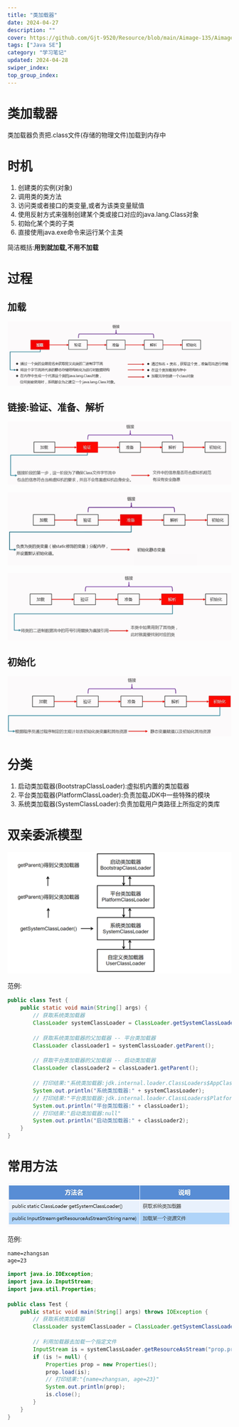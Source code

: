 ```yaml
---
title: "类加载器"
date: 2024-04-27
description: ""
cover: https://github.com/Gjt-9520/Resource/blob/main/Aimage-135/Aimage135.jpg?raw=true
tags: ["Java SE"]
category: "学习笔记"
updated: 2024-04-28
swiper_index: 
top_group_index: 
---
```


# 类加载器

类加载器负责把.class文件(存储的物理文件)加载到内存中

# 时机

1. 创建类的实例(对象)
2. 调用类的类方法
3. 访问类或者接口的类变量,或者为该类变量赋值
4. 使用反射方式来强制创建某个类或接口对应的java.lang.Class对象
5. 初始化某个类的子类
6. 直接使用java.exe命令来运行某个主类

简洁概括:**用到就加载,不用不加载**

# 过程

## 加载

![加载](../images/类加载的过程_加载.png)

## 链接:验证、准备、解析

![验证](../images/类加载的过程_验证.png)

![准备](../images/类加载的过程_准备.png)

![解析](../images/类的加载过程_解析.png)

## 初始化

![初始化](../images/类的加载过程_初始化.png)

# 分类

1. 启动类加载器(BootstrapClassLoader):虚拟机内置的类加载器
2. 平台类加载器(PlatformClassLoader):负责加载JDK中一些特殊的模块
3. 系统类加载器(SystemClassLoader):负责加载用户类路径上所指定的类库

# 双亲委派模型

![双亲委派模型](../images/双亲委派模型.png)

范例:

```java
public class Test {
    public static void main(String[] args) {
        // 获取系统类加载器
        ClassLoader systemClassLoader = ClassLoader.getSystemClassLoader();

        // 获取系统类加载器的父加载器 -- 平台类加载器
        ClassLoader classLoader1 = systemClassLoader.getParent();

        // 获取平台类加载器的父加载器 -- 启动类加载器
        ClassLoader classLoader2 = classLoader1.getParent();

        // 打印结果:"系统类加载器:jdk.internal.loader.ClassLoaders$AppClassLoader@36baf30c"
        System.out.println("系统类加载器:" + systemClassLoader);
        // 打印结果:"平台类加载器:jdk.internal.loader.ClassLoaders$PlatformClassLoader@12edcd21"
        System.out.println("平台类加载器:" + classLoader1);
        // 打印结果:"启动类加载器:null"
        System.out.println("启动类加载器:" + classLoader2);
    }
}
```

# 常用方法

![类加载器的常用方法](../images/类加载器的常用方法.png)

范例:

```properties
name=zhangsan
age=23
```

```java
import java.io.IOException;
import java.io.InputStream;
import java.util.Properties;

public class Test {
    public static void main(String[] args) throws IOException {
        // 获取系统类加载器
        ClassLoader systemClassLoader = ClassLoader.getSystemClassLoader();

        // 利用加载器去加载一个指定文件
        InputStream is = systemClassLoader.getResourceAsStream("prop.properties");
        if (is != null) {
            Properties prop = new Properties();
            prop.load(is);
            // 打印结果:"{name=zhangsan, age=23}"
            System.out.println(prop);
            is.close();
        }
    }
}
```
